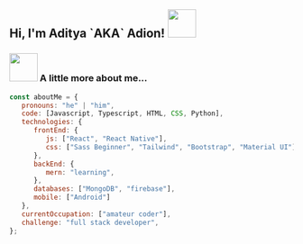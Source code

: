 <h2> Hi, I'm Aditya `AKA` Adion! <img src="https://media.giphy.com/media/mGcNjsfWAjY5AEZNw6/giphy.gif" width="50"></h2>

### <img src="https://media.giphy.com/media/VgCDAzcKvsR6OM0uWg/giphy.gif" width="50"> A little more about me...

```javascript
const aboutMe = {
   pronouns: "he" | "him",
   code: [Javascript, Typescript, HTML, CSS, Python],
   technologies: {
      frontEnd: {
         js: ["React", "React Native"],
         css: ["Sass Beginner", "Tailwind", "Bootstrap", "Material UI"]
      },
      backEnd: {
         mern: "learning",
      },
      databases: ["MongoDB", "firebase"],
      mobile: ["Android"]
   },
   currentOccupation: ["amateur coder"],
   challenge: "full stack developer",
};
```
